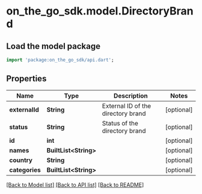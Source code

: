 # on_the_go_sdk.model.DirectoryBrand

## Load the model package
```dart
import 'package:on_the_go_sdk/api.dart';
```

## Properties
Name | Type | Description | Notes
------------ | ------------- | ------------- | -------------
**externalId** | **String** | External ID of the directory brand | [optional] 
**status** | **String** | Status of the directory brand | [optional] 
**id** | **int** |  | [optional] 
**names** | **BuiltList&lt;String&gt;** |  | [optional] 
**country** | **String** |  | [optional] 
**categories** | **BuiltList&lt;String&gt;** |  | [optional] 

[[Back to Model list]](../README.md#documentation-for-models) [[Back to API list]](../README.md#documentation-for-api-endpoints) [[Back to README]](../README.md)


